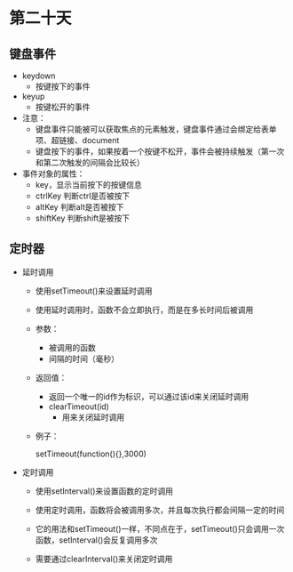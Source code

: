 # 第二十天

## 键盘事件

- keydown
  - 按键按下的事件
- keyup
  - 按键松开的事件
- 注意：
  - 键盘事件只能被可以获取焦点的元素触发，键盘事件通过会绑定给表单项、超链接、document
  - 键盘按下的事件，如果按着一个按键不松开，事件会被持续触发（第一次和第二次触发的间隔会比较长）
- 事件对象的属性：
  - key，显示当前按下的按键信息
  - ctrlKey 判断ctrl是否被按下
  - altKey 判断alt是否被按下
  - shiftKey 判断shift是被按下

## 定时器

- 延时调用

  - 使用setTimeout()来设置延时调用

  - 使用延时调用时，函数不会立即执行，而是在多长时间后被调用

  - 参数：

    - 被调用的函数
    - 间隔的时间（毫秒）

  - 返回值：

    - 返回一个唯一的id作为标识，可以通过该id来关闭延时调用
    - clearTimeout(id)
      - 用来关闭延时调用

  - 例子：

      setTimeout(function(){},3000)


- 定时调用

  - 使用setInterval()来设置函数的定时调用

  - 使用定时调用，函数将会被调用多次，并且每次执行都会间隔一定的时间

  - 它的用法和setTimeout()一样，不同点在于，setTimeout()只会调用一次函数，setInterval()会反复调用多次

  - 需要通过clearInterval()来关闭定时调用

    